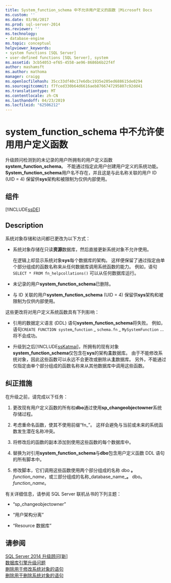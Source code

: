 ```yaml
---
title: System_function_schema 中不允许用户定义的函数 |Microsoft Docs
ms.custom: ''
ms.date: 03/06/2017
ms.prod: sql-server-2014
ms.reviewer: ''
ms.technology:
- database-engine
ms.topic: conceptual
helpviewer_keywords:
- system functions [SQL Server]
- user-defined functions [SQL Server], system
ms.assetid: 3cb54053-ef65-4558-ae96-8686b6b22f4f
author: mashamsft
ms.author: mathoma
manager: craigg
ms.openlocfilehash: 35cc33df40c17e6dbc1935e205ed688615de0294
ms.sourcegitcommit: f7fced330b64d6616aeb8766747295807c92dd41
ms.translationtype: MT
ms.contentlocale: zh-CN
ms.lasthandoff: 04/23/2019
ms.locfileid: "62506212"
---
```

# <a name="user-defined-functions-are-not-allowed-in-systemfunctionschema"></a>system_function_schema 中不允许使用用户定义函数
  升级顾问检测到的未记录的用户所拥有的用户定义函数**system_function_schema**。 不能通过指定此用户创建用户定义的系统功能。 **System_function_schema**用户名不存在，并且这是与此名称关联的用户 ID (UID = 4) 保留供**sys**架构和被限制为仅供内部使用。  
  
## <a name="component"></a>组件  
 [!INCLUDE[ssDE](../../includes/ssde-md.md)]  
  
## <a name="description"></a>Description  
 系统对象存储和访问都已更改为以下方式：  
  
-   系统对象存储在只读**资源**数据库，然后直接更新系统对象不允许使用。  
  
     在逻辑上却显示系统对象**sys**每个数据库的架构。 这样便保留了通过指定由单个部分组成的函数名称来从任何数据库调用系统函数的能力。 例如，语句 `SELECT * FROM fn_helpcollations()` 可以从任何数据库运行。  
  
-   未记录的用户**system_function_schema**已删除。  
  
-   与 ID 关联的用户**system_function_schema** (UID = 4) 保留供**sys**架构和被限制为仅供内部使用。  
  
 这些更改将对用户定义系统函数具有下列影响：  
  
-   引用的数据定义语言 (DDL) 语句**system_function_schema**将失败。 例如，语句`CREATE FUNCTION system`_`function` \_ `schema.fn` \_ `MySystemFunction` ...将不会成功。  
  
-   升级到之后[!INCLUDE[ssKatmai](../../includes/sskatmai-md.md)]，所拥有的现有对象**system_function_schema**仅包含在**sys**的架构**主**数据库。 由于不能修改系统对象，因此这些函数可以永远不会更改或删除从**主**数据库。 另外，不能通过仅指定由单个部分组成的函数名称来从其他数据库中调用这些函数。  
  
## <a name="corrective-action"></a>纠正措施  
 在升级之前，请完成以下任务：  
  
1.  更改现有用户定义函数的所有权**dbo**通过使用**sp_changeobjectowner**系统存储过程。  
  
2.  考虑重命名函数，使其不使用前缀“fn_”。 这样会避免与当前或未来的系统函数发生潜在名称冲突。  
  
3.  将修改后的函数的副本添加到使用这些函数的每个数据库中。  
  
4.  替换为对引用**system_function_schema**与**dbo**包含用户定义函数 DDL 语句的所有脚本中。  
  
5.  修改脚本，它们调用这些函数使用两个部分组成的名称 dbo **。**_function_name_，或三部分组成的名称_database_name_**。** dbo。*function_name*。  
  
 有关详细信息，请参阅 SQL Server 联机丛书的下列主题：  
  
-   “sp_changeobjectowner”  
  
-   “用户架构分离”  
  
-   “Resource 数据库”  
  
## <a name="see-also"></a>请参阅  
 [SQL Server 2014 升级顾问&#91;新&#93;](sql-server-2014-upgrade-advisor.md)   
 [数据库引擎升级问题](../../../2014/sql-server/install/database-engine-upgrade-issues.md)   
 [删除用于修改系统对象的语句](../../../2014/sql-server/install/remove-statements-that-modify-system-objects.md)   
 [删除用于删除系统对象的语句](../../../2014/sql-server/install/remove-statements-that-drop-system-objects.md)  
  
  
